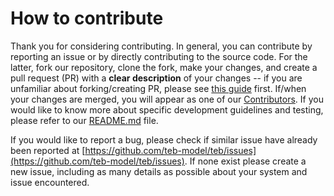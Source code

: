 # How to contribute

Thank you for considering contributing. In general, you can contribute by reporting an issue or by directly contributing to the source code. For the latter, fork our repository, clone the fork, make your changes, and create a pull request (PR) with a **clear description** of your changes -- if you are unfamiliar about forking/creating PR, please see [this guide](https://guides.github.com/activities/forking/) first. If/when your changes are merged, you will appear as one of our [Contributors](https://github.com/teb-model/teb/graphs/contributors). If you would like to know more about specific development guidelines and testing, please refer to our [README.md](README.md) file.

If you would like to report a bug, please check if similar issue have already been reported at [https://github.com/teb-model/teb/issues](https://github.com/teb-model/teb/issues). If none exist please create a new issue, including as many details as possible about your system and issue encountered.